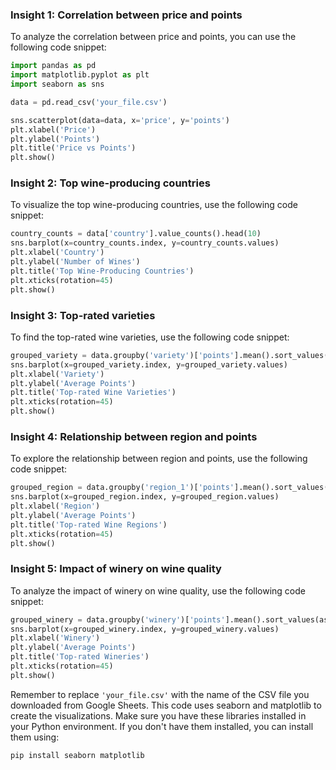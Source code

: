 ### Insight 1: Correlation between price and points

To analyze the correlation between price and points, you can use the following code snippet:

```python
import pandas as pd
import matplotlib.pyplot as plt
import seaborn as sns

data = pd.read_csv('your_file.csv')

sns.scatterplot(data=data, x='price', y='points')
plt.xlabel('Price')
plt.ylabel('Points')
plt.title('Price vs Points')
plt.show()
```

### Insight 2: Top wine-producing countries

To visualize the top wine-producing countries, use the following code snippet:

```python
country_counts = data['country'].value_counts().head(10)
sns.barplot(x=country_counts.index, y=country_counts.values)
plt.xlabel('Country')
plt.ylabel('Number of Wines')
plt.title('Top Wine-Producing Countries')
plt.xticks(rotation=45)
plt.show()
```

### Insight 3: Top-rated varieties

To find the top-rated wine varieties, use the following code snippet:

```python
grouped_variety = data.groupby('variety')['points'].mean().sort_values(ascending=False).head(10)
sns.barplot(x=grouped_variety.index, y=grouped_variety.values)
plt.xlabel('Variety')
plt.ylabel('Average Points')
plt.title('Top-rated Wine Varieties')
plt.xticks(rotation=45)
plt.show()
```

### Insight 4: Relationship between region and points

To explore the relationship between region and points, use the following code snippet:

```python
grouped_region = data.groupby('region_1')['points'].mean().sort_values(ascending=False).head(10)
sns.barplot(x=grouped_region.index, y=grouped_region.values)
plt.xlabel('Region')
plt.ylabel('Average Points')
plt.title('Top-rated Wine Regions')
plt.xticks(rotation=45)
plt.show()
```

### Insight 5: Impact of winery on wine quality

To analyze the impact of winery on wine quality, use the following code snippet:

```python
grouped_winery = data.groupby('winery')['points'].mean().sort_values(ascending=False).head(10)
sns.barplot(x=grouped_winery.index, y=grouped_winery.values)
plt.xlabel('Winery')
plt.ylabel('Average Points')
plt.title('Top-rated Wineries')
plt.xticks(rotation=45)
plt.show()
```

Remember to replace `'your_file.csv'` with the name of the CSV file you downloaded from Google Sheets. This code uses seaborn and matplotlib to create the visualizations. Make sure you have these libraries installed in your Python environment. If you don't have them installed, you can install them using:

```bash
pip install seaborn matplotlib
```